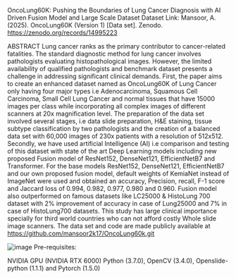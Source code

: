 OncoLung60K: Pushing the Boundaries of Lung Cancer Diagnosis with AI Driven Fusion Model and Large Scale Dataset
Dataset Link: Mansoor, A. (2025). OncoLung60K (Version 1) [Data set]. Zenodo.
https://zenodo.org/records/14995223

  ABSTRACT
  Lung cancer ranks as the primary contributor to cancer-related fatalities. The standard diagnostic method for lung cancer involves pathologists evaluating histopathological images. However, the limited availability of qualified pathologists and benchmark dataset presents a challenge in addressing significant clinical demands. First, the paper aims to create an enhanced dataset named as OncoLung60K of Lung Cancer only having four major types i.e Adenocarcinoma, Squamous Cell Carcinoma, Small Cell Lung Cancer and normal tissues that have 15000 images per class while incorporating all complex images of different scanners at 20x magnification level. The preparation of the data set involved several stages, i.e data slide preparation, H&E staining, tissue subtype classification by two pathologists and the creation of a balanced data set with 60,000 images of 230x patients with a resolution of 512x512. Secondly, we have used artificial Intelligence (AI) i.e comparison and testing of this dataset with state of the art Deep Learning models including new proposed Fusion model of ResNet152, DenseNet121, EfficientNetB7 and Transformer. For the base models ResNet152, DenseNet121, EfficientNetB7 and our own proposed fusion model, default weights of KemiaNet instead of ImageNet were used and obtained an accuracy, Precision, recall, F-1 score and Jaccard loss of 0.994, 0.982, 0.977, 0.980 and 0.960. Fusion model also outperformed on famous datasets like LC25000 & HistoLung 700 dataset with 2% improvement of accuracy in case of Lung25000 and 7% in case of HistoLung700 datasets. This study has large clinical importance specially for third world countries who can not afford costly Whole slide image scanners. The data set and code are made publicly available at https://github.com/mansoor2k17/OncoLung60k.git

![image](https://github.com/user-attachments/assets/4f495397-cab0-4a06-8d36-d2c7920b43d0)
Pre-requisites:

NVIDIA GPU (NVIDIA RTX 6000)
Python (3.7.0), OpenCV (3.4.0), Openslide-python (1.1.1) and Pytorch (1.5.0) 
